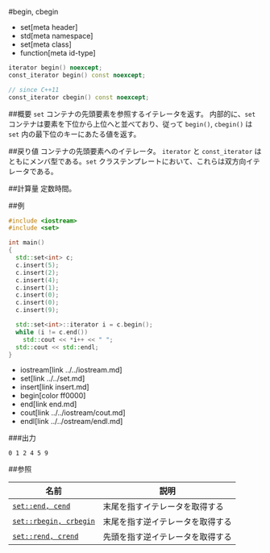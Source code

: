 #begin, cbegin
* set[meta header]
* std[meta namespace]
* set[meta class]
* function[meta id-type]

```cpp
iterator begin() noexcept;
const_iterator begin() const noexcept;

// since C++11
const_iterator cbegin() const noexcept;
```


##概要
`set` コンテナの先頭要素を参照するイテレータを返す。 
内部的に、`set`コンテナは要素を下位から上位へと並べており、従って `begin()`, `cbegin()` は `set` 内の最下位のキーにあたる値を返す。


##戻り値
コンテナの先頭要素へのイテレータ。
`iterator` と `const_iterator` はともにメンバ型である。`set` クラステンプレートにおいて、これらは双方向イテレータである。


##計算量
定数時間。


##例
```cpp
#include <iostream>
#include <set>

int main()
{
  std::set<int> c;
  c.insert(5);
  c.insert(2);
  c.insert(4);
  c.insert(1);
  c.insert(0);
  c.insert(0);
  c.insert(9);

  std::set<int>::iterator i = c.begin();
  while (i != c.end())
    std::cout << *i++ << " ";
  std::cout << std::endl;
}
```
* iostream[link ../../iostream.md]
* set[link ../../set.md]
* insert[link insert.md]
* begin[color ff0000]
* end[link end.md]
* cout[link ../../iostream/cout.md]
* endl[link ../../ostream/endl.md]

###出力
```
0 1 2 4 5 9 
```

##参照

| 名前                                | 説明                             |
|-------------------------------------|----------------------------------|
| [`set::end, cend`](end.md)          | 末尾を指すイテレータを取得する   |
| [`set::rbegin, crbegin`](rbegin.md) | 末尾を指す逆イテレータを取得する |
| [`set::rend, crend`](rend.md)       | 先頭を指す逆イテレータを取得する |
